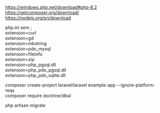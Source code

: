 https://windows.php.net/download#php-8.2 <br>
https://getcomposer.org/download/ <br>
https://nodejs.org/en/download <br>

php.ini sem ; <br>
extension=curl <br>
extension=gd <br>
extension=mbstring <br>
extension=pdo_mysql <br>
extension=fileinfo <br>
extension=zip <br>
extension=php_pgsql.dll <br>
extension=php_pdo_pgsql.dll <br>
extension=php_pdo_sqlite.dll <br>

composer create-project laravel/laravel example-app --ignore-platform-reqs <br>
composer require doctrine/dbal <br>

php artisan migrate <br>

